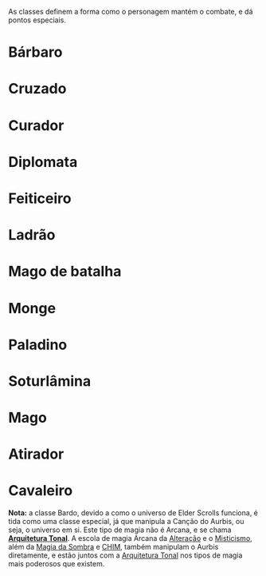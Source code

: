 <!-- TITLE: Classes -->
<!-- SUBTITLE: Classes do sistema do Amaranth -->

As classes definem a forma como o personagem mantém o combate, e dá pontos especiais. 
# Bárbaro
# Cruzado
# Curador
# Diplomata
# Feiticeiro
# Ladrão
# Mago de batalha
# Monge
# Paladino
# Soturlâmina
# Mago
# Atirador
# Cavaleiro

**Nota:** a classe Bardo, devido a como o universo de Elder Scrolls funciona, é tida como uma classe especial, já que manipula a Canção do Aurbis, ou seja, o universo em si. Este tipo de magia não é Arcana, e se chama **[Arquitetura Tonal](https://en.uesp.net/wiki/Lore:Tonal_Architecture)**. A escola de magia Arcana da [Alteração](https://en.uesp.net/wiki/Lore:Alteration) e o [Misticismo](https://en.uesp.net/wiki/Lore:Mysticism), além da [Magia da Sombra](https://en.uesp.net/wiki/Lore:Shadow_Magic) e [CHIM](https://en.uesp.net/wiki/Lore:CHIM), também manipulam o Aurbis diretamente, e estão juntos com a [Arquitetura Tonal](https://en.uesp.net/wiki/Lore:Tonal_Architecture) nos tipos de magia mais poderosos que existem.
